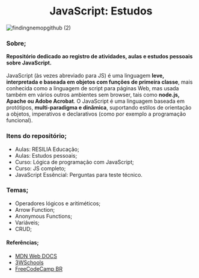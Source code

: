 <h1 align="center"> JavaScript: Estudos </h1> 

![findingnemopgithub (2)](https://user-images.githubusercontent.com/101408372/165160320-145f469f-5096-44e2-bda1-a17fbc8bef9d.png)


### **Sobre**;<br>
**Repositório dedicado ao registro de atividades, aulas e estudos pessoais sobre JavaScript.** <br><br>
JavaScript (às vezes abreviado para JS) é uma linguagem **leve, interpretada e baseada em objetos com funções de primeira classe**, mais conhecida como a linguagem de script para páginas Web, mas usada também em vários outros ambientes sem browser, tais como **node.js, Apache ou Adobe Acrobat**. O JavaScript é uma linguagem baseada em protótipos, **multi-paradigma e dinâmica**, suportando estilos de orientação a objetos, imperativos e declarativos (como por exemplo a programação funcional).

### **Itens do repositório**;
- Aulas: RESILIA Educação; 
- Aulas: Estudos pessoais; 
- Curso: Lógica de programação com JavaScript;
- Curso: JS completo; 
- JavaScript Essêncial: Perguntas para teste técnico. 
### **Temas**; 
- Operadores lógicos e aritiméticos; 
- Arrow Function;
- Anonymous Functions;
- Variáveis;
- CRUD;

#### **Referências**; 
- [MDN Web DOCS](https://developer.mozilla.org/pt-BR/)
- [3WSchools](https://www.w3schools.com/)
- [FreeCodeCamp BR](https://www.freecodecamp.org/portuguese/news)

